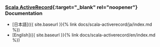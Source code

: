 ### [Scala ActiveRecord](https://github.com/aselab/scala-activerecord){:target="_blank" rel="noopener"}  Documentation

- [日本語]({{ site.baseurl }}{% link docs/scala-activerecord/ja/index.md %})
- [English]({{ site.baseurl }}{% link docs/scala-activerecord/en/index.md %})
